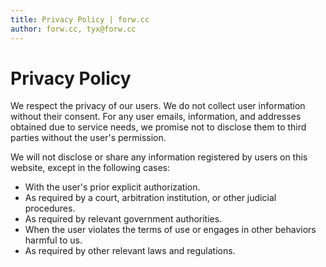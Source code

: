 ```yaml
---
title: Privacy Policy | forw.cc
author: forw.cc, tyx@forw.cc
---
```


# Privacy Policy

We respect the privacy of our users. We do not collect user information without their consent. For any user emails, information, and addresses obtained due to service needs, we promise not to disclose them to third parties without the user's permission.

We will not disclose or share any information registered by users on this website, except in the following cases:

- With the user's prior explicit authorization.
- As required by a court, arbitration institution, or other judicial procedures.
- As required by relevant government authorities.
- When the user violates the terms of use or engages in other behaviors harmful to us.
- As required by other relevant laws and regulations.